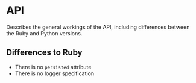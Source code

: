 # API

Describes the general workings of the API, including differences between the Ruby and Python versions.

## Differences to Ruby

* There is no `persisted` attribute
* There is no logger specification